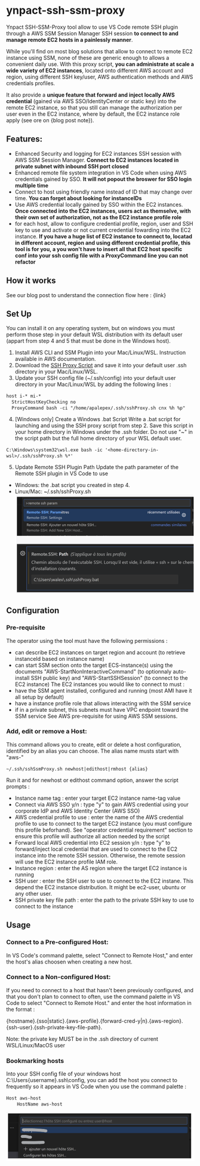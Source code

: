 # ynpact-ssh-ssm-proxy
Ynpact SSH-SSM-Proxy tool allow to use VS Code remote SSH plugin through a AWS SSM Session Manager SSH session **to connect to and manage remote EC2 hosts in a painlessly manner**.

While you'll find on most blog solutions that allow to connect to remote EC2 instance using SSM, none of these are generic enough to allows a convenient daily use. With this proxy script, **you can administrate at scale a wide variety of EC2 instances**, located onto different AWS account and region, using different SSH key/user, AWS authentication methods and AWS credentials profiles.

It also provide a **unique feature that forward and inject locally AWS credential** (gained via AWS SSO/IdentityCenter or static key) into the remote EC2 instance, so that you still can manage the authorization per user even in the EC2 instance, where by default, the EC2 instance role  apply (see ore on {blog post note}).

## Features:
- Enhanced Security and logging for EC2 instances SSH session with AWS SSM Session Manager.
  **Connect to EC2 instances located in private subnet with inbound SSH port closed**
- Enhanced remote file system integration in VS Code when using AWS credentials gained by SSO. **It will not popout the broswer for SSO login multiple time**
- Connect to host using friendly name instead of ID that may change over time. **You can forget about looking for instanceIDs**
- Use AWS credential locally gained by SSO within the EC2 instances. **Once connected into the EC2 instances, users act as themselve, with their own set of authorization, not as the EC2 instance profile role**
- for each host, allow to configure credential profile, region, user and SSH key to use and activate or not current credential fowarding into the EC2 instance. **If you have a huge list of EC2 instance to connect to, locatad in different account, region and using different credential profile, this tool is for you, a you won't have to insert all that EC2 host specific conf into your ssh config file with a ProxyCommand line you can not refactor**

## How it works
See our blog post to understand the connection flow here : {link}

## Set Up
You can install it on any operating system, but on windows you must perform those step in your default WSL distribution with its default user (appart from step 4 and 5 that must be done in the Windows host).
1) Install AWS CLI and SSM Plugin into your Mac/Linux/WSL. Instruction available in AWS documentation.
2) Download the [SSH Proxy Script](src/sshProxy.sh) and save it into your default user .ssh directory in your Mac/Linux/WSL.
3) Update your SSH config file (~/.ssh/config) into your default user directory in your Mac/Linux/WSL by adding the following lines :
```
host i-* mi-*
  StrictHostKeyChecking no
  ProxyCommand bash -ci "/home/apalepex/.ssh/sshProxy.sh cnx %h %p"
```
4) [Windows only] Create a Windows .bat Script
Write a .bat script for launching and using the SSH proxy script from step 2. Save this script in your home directory in Windows under the .ssh folder. Do not use "~" in the script path but the full home directory of your WSL default user.
```
C:\Windows\system32\wsl.exe bash -ic '<home-directory-in-wsl>/.ssh/sshProxy.sh %*'
```
5) Update Remote SSH Plugin Path
Update the path parameter of the Remote SSH plugin in VS Code to use
- Windows: the .bat script you created in step 4.
- Linux/Mac: ~/.ssh/sshProxy.sh
![Updating remote SSH extension path parameter](doc/setting-remote-ext.png)

## Configuration
### Pre-requisite
The operator using the tool must have the following permissions :
- can describe EC2 instances on target region and account (to retrieve instanceId based on instance name)
- can start SSM section onto the target ECS-instance(s) using the documents "AWS-StartNonInteractiveCommand" (to optionnaly auto-install SSH public key) and "AWS-StartSSHSession" (to connect to the EC2 instance)
The EC2 instances you would like to connect to must :
- have the SSM agent installed, configured and running (most AMI have it all setup by default)
- have a instance profile role that allows interacting with the SSM service
- if in a private subnet, this subnets must have VPC endpoint toward the SSM service
See AWS pre-requisite for using AWS SSM sessions.
### Add, edit or remove a Host:
This command allows you to create, edit or delete a host configuration, identified by an alias you can choose. The alias name musts start with "aws-"
```
~/.ssh/sshSsmProxy.sh newhost|edithost|rmhost {alias}
```
Run it and for newhost or edithost command option, answer the script prompts :
- Instance name tag : enter your target EC2 instance name-tag value
- Connect via AWS SSO y/n : type "y" to gain AWS credential using your corporate IdP and AWS Identity Center (AWS SSO)
- AWS credential profile to use : enter the name of the AWS credential profile to use to connect to the target EC2 instance (you must configure this profile beforhand). See "operator credential requirement" section to ensure this profile will authorize all action needed by the script
- Forward local AWS credential into EC2 session y/n : type "y" to forward/inject local credential that are used to connect to the EC2 instance into the remote SSH session. Otherwise, the remote session will use the EC2 instance profile IAM role.
- Instance region : enter the AS region where the target EC2 instance is running
- SSH user : enter the SSH user to use to connect to the EC2 instane. This depend the EC2 instance distribution. It might be ec2-user, ubuntu or any other user.
- SSH private key file path : enter the path to the private SSH key to use to connect to the instance

## Usage
### Connect to a Pre-configured Host:
In VS Code's command palette, select "Connect to Remote Host," and enter the host's alias choosen when creating a new host.
### Connect to a Non-configured Host:
If you need to connect to a host that hasn't been previously configured, and that you don't plan to connect to often, use the command palette in VS Code to select "Connect to Remote Host." and enter the host information in the format :

{hostname}.{sso|static}.{aws-profile}.{forward-cred-y|n}.{aws-region}.{ssh-user}.{ssh-private-key-file-path}.

Note: the private key MUST be in the .ssh directory of current WSL/Linux/MacOS user
### Bookmarking hosts
Into your SSH config file of your windows host C:\Users\{username}\.ssh\config, you can add the host you connect to frequently so it appears in VS Code when you use the command palette : 
```
Host aws-host
    HostName aws-host
```
![How to connect to a bookmarked host](doc/bookmarking.png)

